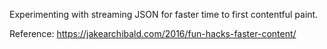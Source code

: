 Experimenting with streaming JSON for faster time to first contentful paint.

Reference: https://jakearchibald.com/2016/fun-hacks-faster-content/
